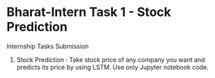 # Bharat-Intern Task 1 - Stock Prediction
Internship Tasks Submission
1. Stock Prediction :
Take stock price of any company you want and predicts its price by using LSTM.
Use only Jupyter notebook code.
